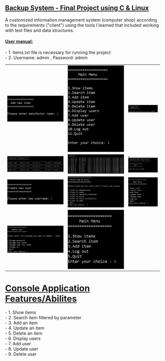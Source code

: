 <h2><u>Backup System - Final Project using C & Linux</u></h2>
<p>
A customized information management system (computer shop) according to the requirements ("client") using the tools I learned that included working with text files and data structures.
</p>
<h4><u>User manual:</u></h4>
<p>
- 1. items.txt file is necessary for running the project <br>
- 2. Username: admin , Password: admin <br>
</p>
<table>
    <tr>
            <td><img src="https://github.com/Matanlaza89/Computer_Store_C_Project/blob/master/images/add%20item.JPG" alt=""></td>
            <td><img src="https://github.com/Matanlaza89/Computer_Store_C_Project/blob/master/images/admin%20level%20menu.JPG" alt=""></td>
            <td><img src="https://github.com/Matanlaza89/Computer_Store_C_Project/blob/master/images/delete%20user.JPG" alt=""></td>
    </tr>
        <tr>
            <td><img src="https://github.com/Matanlaza89/Computer_Store_C_Project/blob/master/images/display%20users.JPG" alt=""></td>
            <td><img src="https://github.com/Matanlaza89/Computer_Store_C_Project/blob/master/images/items%20on%20store.JPG" alt=""></td>
            <td><img src="https://github.com/Matanlaza89/Computer_Store_C_Project/blob/master/images/login.JPG" alt=""></td>
    </tr>
        <tr>
            <td><img src="https://github.com/Matanlaza89/Computer_Store_C_Project/blob/master/images/new%20user.JPG" alt=""></td>
            <td><img src="https://github.com/Matanlaza89/Computer_Store_C_Project/blob/master/images/search.JPG" alt=""></td>
            <td><img src="https://github.com/Matanlaza89/Computer_Store_C_Project/blob/master/images/super%20user%20menu.JPG" alt=""></td>
    </tr>
	<tr>
            <td><img src="https://github.com/Matanlaza89/Computer_Store_C_Project/blob/master/images/update%20user.JPG" alt=""></td>
            <td><img src="https://github.com/Matanlaza89/Computer_Store_C_Project/blob/master/images/user%20level%20main.JPG" alt=""></td>
    </tr>
</table>

<h1><u>Console Application Features/Abilites</u></h1>
<p>
- 1. Show items <br>
- 2. Search item filtered by parameter <br>
- 3. Add an item <br>
- 4. Update an item <br>
- 5. Delete an item <br>
- 6. Display users <br>
- 7. Add user <br>
- 8. Update user <br>
- 9. Delete user <br>
</p>
